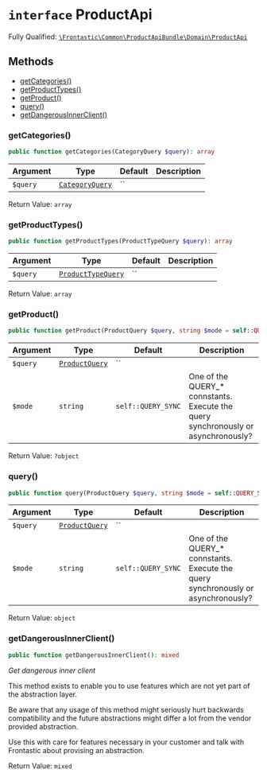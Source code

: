 # `interface`  ProductApi

Fully Qualified: [`\Frontastic\Common\ProductApiBundle\Domain\ProductApi`](../../../../src/php/ProductApiBundle/Domain/ProductApi.php)




## Methods

* [getCategories()](#getcategories)
* [getProductTypes()](#getproducttypes)
* [getProduct()](#getproduct)
* [query()](#query)
* [getDangerousInnerClient()](#getdangerousinnerclient)


### getCategories()


```php
public function getCategories(CategoryQuery $query): array
```






Argument|Type|Default|Description
--------|----|-------|-----------
`$query`|[`CategoryQuery`](ProductApi/Query/CategoryQuery.md)|``|

Return Value: `array`

### getProductTypes()


```php
public function getProductTypes(ProductTypeQuery $query): array
```






Argument|Type|Default|Description
--------|----|-------|-----------
`$query`|[`ProductTypeQuery`](ProductApi/Query/ProductTypeQuery.md)|``|

Return Value: `array`

### getProduct()


```php
public function getProduct(ProductQuery $query, string $mode = self::QUERY_SYNC): ?object
```






Argument|Type|Default|Description
--------|----|-------|-----------
`$query`|[`ProductQuery`](ProductApi/Query/ProductQuery.md)|``|
`$mode`|`string`|`self::QUERY_SYNC`|One of the QUERY_* connstants. Execute the query synchronously or asynchronously?

Return Value: `?object`

### query()


```php
public function query(ProductQuery $query, string $mode = self::QUERY_SYNC): object
```






Argument|Type|Default|Description
--------|----|-------|-----------
`$query`|[`ProductQuery`](ProductApi/Query/ProductQuery.md)|``|
`$mode`|`string`|`self::QUERY_SYNC`|One of the QUERY_* connstants. Execute the query synchronously or asynchronously?

Return Value: `object`

### getDangerousInnerClient()


```php
public function getDangerousInnerClient(): mixed
```


*Get *dangerous* inner client*

This method exists to enable you to use features which are not yet part
of the abstraction layer.

Be aware that any usage of this method might seriously hurt backwards
compatibility and the future abstractions might differ a lot from the
vendor provided abstraction.

Use this with care for features necessary in your customer and talk with
Frontastic about provising an abstraction.


Return Value: `mixed`

